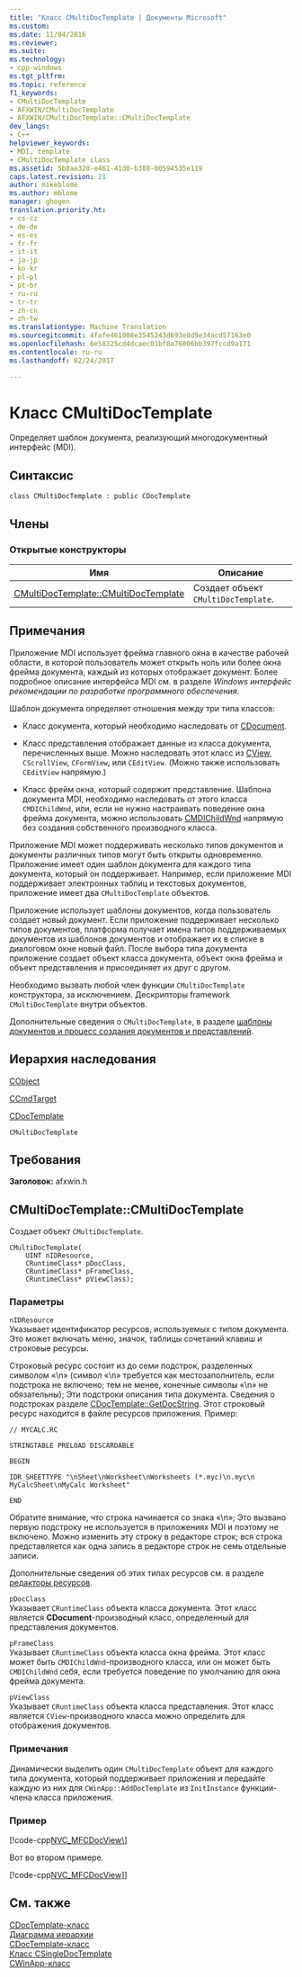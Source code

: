 ```yaml
---
title: "Класс CMultiDocTemplate | Документы Microsoft"
ms.custom: 
ms.date: 11/04/2016
ms.reviewer: 
ms.suite: 
ms.technology:
- cpp-windows
ms.tgt_pltfrm: 
ms.topic: reference
f1_keywords:
- CMultiDocTemplate
- AFXWIN/CMultiDocTemplate
- AFXWIN/CMultiDocTemplate::CMultiDocTemplate
dev_langs:
- C++
helpviewer_keywords:
- MDI, template
- CMultiDocTemplate class
ms.assetid: 5b8aa328-e461-41d0-b388-00594535e119
caps.latest.revision: 21
author: mikeblome
ms.author: mblome
manager: ghogen
translation.priority.ht:
- cs-cz
- de-de
- es-es
- fr-fr
- it-it
- ja-jp
- ko-kr
- pl-pl
- pt-br
- ru-ru
- tr-tr
- zh-cn
- zh-tw
ms.translationtype: Machine Translation
ms.sourcegitcommit: 4fafe461008e3545243d693e0d9e34acd57163e0
ms.openlocfilehash: 6e58325cd4dcaec01bf8a76006bb397fccd9a171
ms.contentlocale: ru-ru
ms.lasthandoff: 02/24/2017

---
```

# <a name="cmultidoctemplate-class"></a>Класс CMultiDocTemplate
Определяет шаблон документа, реализующий многодокументный интерфейс (MDI).  
  
## <a name="syntax"></a>Синтаксис  
  
```  
class CMultiDocTemplate : public CDocTemplate  
```  
  
## <a name="members"></a>Члены  
  
### <a name="public-constructors"></a>Открытые конструкторы  
  
|Имя|Описание|  
|----------|-----------------|  
|[CMultiDocTemplate::CMultiDocTemplate](#cmultidoctemplate)|Создает объект `CMultiDocTemplate`.|  
  
## <a name="remarks"></a>Примечания  
 Приложение MDI использует фрейма главного окна в качестве рабочей области, в которой пользователь может открыть ноль или более окна фрейма документа, каждый из которых отображает документ. Более подробное описание интерфейса MDI см. в разделе *Windows интерфейс рекомендации по разработке программного обеспечения*.  
  
 Шаблон документа определяет отношения между три типа классов:  
  
-   Класс документа, который необходимо наследовать от [CDocument](../../mfc/reference/cdocument-class.md).  
  
-   Класс представления отображает данные из класса документа, перечисленных выше. Можно наследовать этот класс из [CView](../../mfc/reference/cview-class.md), `CScrollView`, `CFormView`, или `CEditView`. (Можно также использовать `CEditView` напрямую.)  
  
-   Класс фрейм окна, который содержит представление. Шаблона документа MDI, необходимо наследовать от этого класса `CMDIChildWnd`, или, если не нужно настраивать поведение окна фрейма документа, можно использовать [CMDIChildWnd](../../mfc/reference/cmdichildwnd-class.md) напрямую без создания собственного производного класса.  
  
 Приложение MDI может поддерживать несколько типов документов и документы различных типов могут быть открыты одновременно. Приложение имеет один шаблон документа для каждого типа документа, который он поддерживает. Например, если приложение MDI поддерживает электронных таблиц и текстовых документов, приложение имеет два `CMultiDocTemplate` объектов.  
  
 Приложение использует шаблоны документов, когда пользователь создает новый документ. Если приложение поддерживает несколько типов документов, платформа получает имена типов поддерживаемых документов из шаблонов документов и отображает их в списке в диалоговом окне новый файл. После выбора типа документа приложение создает объект класса документа, объект окна фрейма и объект представления и присоединяет их друг с другом.  
  
 Необходимо вызвать любой член функции `CMultiDocTemplate` конструктора, за исключением. Дескрипторы framework `CMultiDocTemplate` внутри объектов.  
  
 Дополнительные сведения о `CMultiDocTemplate`, в разделе [шаблоны документов и процесс создания документов и представлений](../../mfc/document-templates-and-the-document-view-creation-process.md).  
  
## <a name="inheritance-hierarchy"></a>Иерархия наследования  
 [CObject](../../mfc/reference/cobject-class.md)  
  
 [CCmdTarget](../../mfc/reference/ccmdtarget-class.md)  
  
 [CDocTemplate](../../mfc/reference/cdoctemplate-class.md)  
  
 `CMultiDocTemplate`  
  
## <a name="requirements"></a>Требования  
 **Заголовок:** afxwin.h  
  
##  <a name="cmultidoctemplate"></a>CMultiDocTemplate::CMultiDocTemplate  
 Создает объект `CMultiDocTemplate`.  
  
```  
CMultiDocTemplate(
    UINT nIDResource,  
    CRuntimeClass* pDocClass,  
    CRuntimeClass* pFrameClass,  
    CRuntimeClass* pViewClass);
```  
  
### <a name="parameters"></a>Параметры  
 `nIDResource`  
 Указывает идентификатор ресурсов, используемых с типом документа. Это может включать меню, значок, таблицы сочетаний клавиш и строковые ресурсы.  
  
 Строковый ресурс состоит из до семи подстрок, разделенных символом «\n» (символ «\n» требуется как местозаполнитель, если подстрока не включено; тем не менее, конечные символы «\n» не обязательны); Эти подстроки описания типа документа. Сведения о подстроках разделе [CDocTemplate::GetDocString](../../mfc/reference/cdoctemplate-class.md#getdocstring). Этот строковый ресурс находится в файле ресурсов приложения. Пример:  
  
 `// MYCALC.RC`  
  
 `STRINGTABLE PRELOAD DISCARDABLE`  
  
 `BEGIN`  
  
 `IDR_SHEETTYPE "\nSheet\nWorksheet\nWorksheets (*.myc)\n.myc\n MyCalcSheet\nMyCalc Worksheet"`  
  
 `END`  
  
 Обратите внимание, что строка начинается со знака «\n»; Это вызвано первую подстроку не используется в приложениях MDI и поэтому не включено. Можно изменить эту строку в редакторе строк; вся строка представляется как одна запись в редакторе строк не семь отдельные записи.  
  
 Дополнительные сведения об этих типах ресурсов см. в разделе [редакторы ресурсов](../../windows/resource-editors.md).  
  
 `pDocClass`  
 Указывает `CRuntimeClass` объекта класса документа. Этот класс является **CDocument**-производный класс, определенный для представления документов.  
  
 `pFrameClass`  
 Указывает `CRuntimeClass` объекта класса окна фрейма. Этот класс может быть `CMDIChildWnd`-производного класса, или он может быть `CMDIChildWnd` себя, если требуется поведение по умолчанию для окна фрейма документа.  
  
 `pViewClass`  
 Указывает `CRuntimeClass` объекта класса представления. Этот класс является `CView`-производного класса можно определить для отображения документов.  
  
### <a name="remarks"></a>Примечания  
 Динамически выделить один `CMultiDocTemplate` объект для каждого типа документа, который поддерживает приложения и передайте каждую из них для `CWinApp::AddDocTemplate` из `InitInstance` функции-члена класса приложения.  
  
### <a name="example"></a>Пример  
 [!code-cpp[NVC_MFCDocView&#92;](../../mfc/codesnippet/cpp/cmultidoctemplate-class_1.cpp)]  
  
 Вот во втором примере.  
  
 [!code-cpp[NVC_MFCDocView&#93;](../../mfc/codesnippet/cpp/cmultidoctemplate-class_2.cpp)]  
  
## <a name="see-also"></a>См. также  
 [CDocTemplate-класс](../../mfc/reference/cdoctemplate-class.md)   
 [Диаграмма иерархии](../../mfc/hierarchy-chart.md)   
 [CDocTemplate-класс](../../mfc/reference/cdoctemplate-class.md)   
 [Класс CSingleDocTemplate](../../mfc/reference/csingledoctemplate-class.md)   
 [CWinApp-класс](../../mfc/reference/cwinapp-class.md)

